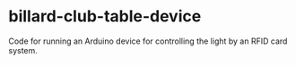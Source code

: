 # billard-club-table-device
Code for running an Arduino device for controlling the light by an RFID card system.
